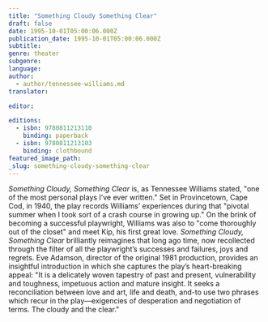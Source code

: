 ```yaml
---
title: "Something Cloudy Something Clear"
draft: false
date: 1995-10-01T05:00:06.000Z
publication_date: 1995-10-01T05:00:06.000Z
subtitle:
genre: theater
subgenre:
language:
author:
  - author/tennessee-williams.md
translator:

editor:

editions:
  - isbn: 9780811213110
    binding: paperback
  - isbn: 9780811213103
    binding: clothbound
featured_image_path:
_slug: something-cloudy-something-clear
---
```


_Something Cloudy, Something Clear_ is, as Tennessee Williams stated, "one of the most personal plays I’ve ever written." Set in Provincetown, Cape Cod, in 1940, the play records Williams’ experiences during that "pivotal summer when I took sort of a crash course in growing up." On the brink of becoming a successful playwright, Williams was also to "come thoroughly out of the closet" and meet Kip, his first great love. _Something Cloudy, Something Clear_ brilliantly reimagines that long ago time, now recollected through the filter of all the playwright’s successes and failures, joys and regrets. Eve Adamson, director of the original 1981 production, provides an insightful introduction in which she captures the play’s heart-breaking appeal: "It is a delicately woven tapestry of past and present, vulnerability and toughness, impetuous action and mature insight. It seeks a reconciliation between love and art, life and death, and-to use two phrases which recur in the play––exigencies of desperation and negotiation of terms. The cloudy and the clear."

